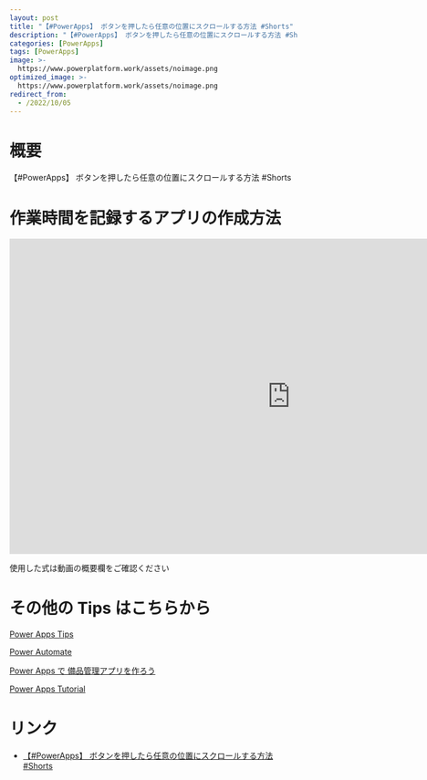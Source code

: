 ```yaml
---
layout: post
title: "【#PowerApps】 ボタンを押したら任意の位置にスクロールする方法 #Shorts"
description: "【#PowerApps】 ボタンを押したら任意の位置にスクロールする方法 #Shortsを動画で分かりやすく解説"
categories: [PowerApps]
tags: [PowerApps]
image: >-
  https://www.powerplatform.work/assets/noimage.png
optimized_image: >-
  https://www.powerplatform.work/assets/noimage.png
redirect_from:
  - /2022/10/05
---
```



#  概要

【#PowerApps】 ボタンを押したら任意の位置にスクロールする方法 #Shorts


# 作業時間を記録するアプリの作成方法

<iframe width="983" height="553" src="https://www.youtube.com/embed/VmFLaA2wiaE" title="YouTube video player" frameborder="0" allow="accelerometer; autoplay; clipboard-write; encrypted-media; gyroscope; picture-in-picture" allowfullscreen></iframe>


使用した式は動画の概要欄をご確認ください


# その他の Tips はこちらから

[Power Apps Tips](https://www.youtube.com/watch?v=VrAQf3JQ7yM&list=PLVhFi1fb3DqakSLVMn22DDcySXh9jtzi- )


[Power Automate](https://www.youtube.com/watch?v=-YnJYT0ASEM&list=PLVhFi1fb3Dqbzic6GieqnLFgD3aTj-eHA)


[Power Apps で 備品管理アプリを作ろう](https://www.youtube.com/playlist?list=PLVhFi1fb3DqZM3HKb8Hea6XEL96990Fyn)


[Power Apps Tutorial](https://www.youtube.com/playlist?list=PLVhFi1fb3DqalxpL974VvAJvV4iWoSbe_)


# リンク


- [【#PowerApps】 ボタンを押したら任意の位置にスクロールする方法 #Shorts](https://www.youtube.com/watch?v=VmFLaA2wiaE)

